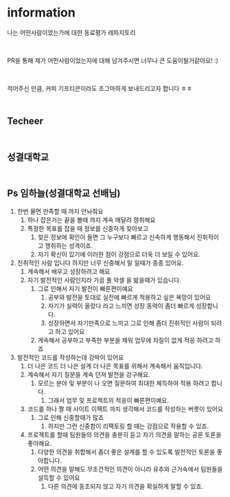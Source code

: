 # information
나는 어떤사람이었는가에 대한 동료평가 레파지토리 

<br>

PR을 통해 제가 어떤사람이었는지에 대해 남겨주시면 너무나 큰 도움이될거같아요! :) 

<br> 

적어주신 만큼, 커피 기프티콘이라도 조그마하게 보내드리고자 합니다 ㅎㅎ 


<br> Techeer <br>
---
<br>성결대학교 <br> 
---

<br>Ps 임하늘(성결대학교 선배님)</br>
---
1. 한번 물면 만족할 때 까지 안놔줘요 
    1. 하나 잡은거는 끝을 볼때 까지 계속 매달려 쟁취해요 
    2. 특정한 목표를 잡을 때 정보를 신중하게 찾아보고 
        1. 찾은 정보에 확인이 들면 그 누구보다 빠르고 신속하게 행동해서 진취적이고 쟁취하는 성격이죠.
        2. 자기 확신이 있기에 이러한 점이 강점으로 더욱 더 보일 수 있어요. 
2. 진취적인 사람 입니다 하지만 너무 신중해서 탈 일때가 종종 있어요.
    1. 계속해서 배우고 성장하려고 해요 
    2. 자기 발전적인 사람인지라 가끔 풀 악셀 을 밞을때가 있습니다.
        1. 그로 인해서 자기 발전이 빠른편이예요 
            1. 공부와 발전을 토대로 실전에 빠르게 적용하고 싶은 욕망이 있어요 
            2. 자기가 실력이 올랐다 라고 느끼면 성장 동력이 좀더 빠르게 성장합니다.
            3. 성장하면서 자기만족으로 느끼고 그로 인해 좀더 진취적인 사람이 되려고 하고 있어요 
        2. 계속해서 공부하고 부족한 부분을 채워 업무에 차질이 없게 적응 하려고 하죠 
3. 발전적인 코드를 작성하는데 강박이 있어요 
    1. 더 나은 코드 더 나은 설계 더 나은 목표를 위해서 계속해서 움직입니다.
    2. 계속해서 자기 질문을 계속 던져 발전을 강구해요.
        1. 모르는 분야 및 부분이 나 오면 질문하여 최대한 체득하여 적용 하려고 합니다.
            1. 그래서 업무 및 프로젝트의 적응이 빠른편이예요.
    3. 코드를 하나 짤 때 사이트 이팩트 까지 생각해서 코드를 작성하는 버릇이 있어요 
        1. 그로 인해 신중할때가 많죠 
            1. 하지만 그런 신중함이 리팩토링 할 때는 강점으로 작용할 수 있죠.
    4. 프로젝트를 할때 팀원들의 의견을 충분히 듣고 자기 의견을 말하는 공론 토론을 좋아해요. 
        1. 다양한 의견을 취합해서 좀더 좋은 설계를 할 수 있도록 발전적인 토론을 좋아합니다.
        2. 어떤 의견을 말해도 무조건적인 의견이 아니라 유추와 근거속에서 팀원들을 설득할 수 있어요 
            1. 다른 의견에 동조되지 않고 자기 의견을 확실하게 말할 수 있죠.


